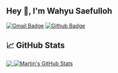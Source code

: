 ## Hey 👋, I'm Wahyu Saefulloh
[![Gmail Badge](https://img.shields.io/badge/-saefuuloh@gmail.com-c14438?style=flat&logo=Gmail&logoColor=white&link=mailto:saefuuloh@gmail.com)](mailto:saefuuloh@gmail.com) [![Github Badge](https://img.shields.io/badge/-wsaefulloh-grey?style=flat&logo=github&logoColor=white&link=https://github.com/wsaefulloh/)](https://www.github.com/wsaefulloh/) 

## &#x1f4c8; GitHub Stats

<a href="https://github.com/wsaefulloh/wsaefulloh">
  <img align="center" src="https://github-readme-stats.vercel.app/api/top-langs/?username=wsaefulloh&title_color=ffffff&text_color=c9cacc&icon_color=2bbc8a&bg_color=1d1f21&langs_count=3" />
</a>
<a href="https://github.com/wsaefulloh/wsaefulloh">
  <img align="center" src="https://github-readme-stats.vercel.app/api?username=wsaefulloh&show_icons=true&line_height=27&count_private=true&title_color=ffffff&text_color=c9cacc&icon_color=2bbc8a&bg_color=1d1f21" alt="Martin's GitHub Stats" />
</a>
